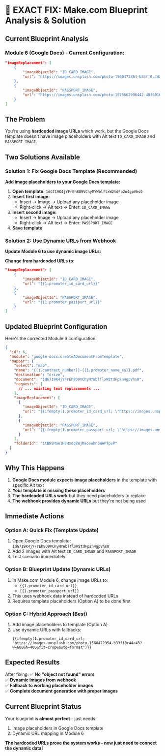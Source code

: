 # 🎯 EXACT FIX: Make.com Blueprint Analysis & Solution

## Current Blueprint Analysis

### Module 6 (Google Docs) - Current Configuration:

```json
"imageReplacement": [
    {
        "imageObjectId": "ID_CARD_IMAGE",
        "url": "https://images.unsplash.com/photo-1560472354-b33ff0c44a43?w=600&h=400&fit=crop&auto=format"
    },
    {
        "imageObjectId": "PASSPORT_IMAGE",
        "url": "https://images.unsplash.com/photo-1578662996442-48f60103fc96?w=600&h=400&fit=crop&auto=format"
    }
]
```

## The Problem

You're using **hardcoded image URLs** which work, but the Google Docs template doesn't have image placeholders with Alt text `ID_CARD_IMAGE` and `PASSPORT_IMAGE`.

## Two Solutions Available

### Solution 1: Fix Google Docs Template (Recommended)

**Add image placeholders to your Google Docs template:**

1. **Open template:** `1dG719K4jYFrEh8O9VChyMYWblflxW2tdFp2n4gpVhs0`
2. **Insert first image:**
   - Insert → Image → Upload any placeholder image
   - Right-click → Alt text → Enter: `ID_CARD_IMAGE`
3. **Insert second image:**
   - Insert → Image → Upload any placeholder image
   - Right-click → Alt text → Enter: `PASSPORT_IMAGE`
4. **Save template**

### Solution 2: Use Dynamic URLs from Webhook

**Update Module 6 to use dynamic image URLs:**

**Change from hardcoded URLs to:**

```json
"imageReplacement": [
    {
        "imageObjectId": "ID_CARD_IMAGE",
        "url": "{{1.promoter_id_card_url}}"
    },
    {
        "imageObjectId": "PASSPORT_IMAGE",
        "url": "{{1.promoter_passport_url}}"
    }
]
```

## Updated Blueprint Configuration

Here's the corrected Module 6 configuration:

```json
{
  "id": 6,
  "module": "google-docs:createADocumentFromTemplate",
  "mapper": {
    "select": "map",
    "name": "{{1.contract_number}}-{{1.promoter_name_en}}.pdf",
    "destination": "drive",
    "document": "1dG719K4jYFrEh8O9VChyMYWblflxW2tdFp2n4gpVhs0",
    "requests": [
      // ... existing text replacements ...
    ],
    "imageReplacement": [
      {
        "imageObjectId": "ID_CARD_IMAGE",
        "url": "{{ifempty(1.promoter_id_card_url; \"https://images.unsplash.com/photo-1560472354-b33ff0c44a43?w=600&h=400&fit=crop&auto=format\")}}"
      },
      {
        "imageObjectId": "PASSPORT_IMAGE",
        "url": "{{ifempty(1.promoter_passport_url; \"https://images.unsplash.com/photo-1578662996442-48f60103fc96?w=600&h=400&fit=crop&auto=format\")}}"
      }
    ],
    "folderId": "1tBNSMae1HsHxdq8WjMaoeuhn6WAPTpvP"
  }
}
```

## Why This Happens

1. **Google Docs module expects image placeholders** in the template with specific Alt text
2. **Your template is missing these placeholders**
3. **The hardcoded URLs work** but they need placeholders to replace
4. **The webhook provides dynamic URLs** but they're not being used

## Immediate Actions

### Option A: Quick Fix (Template Update)

1. Open Google Docs template: `1dG719K4jYFrEh8O9VChyMYWblflxW2tdFp2n4gpVhs0`
2. Add 2 images with Alt text `ID_CARD_IMAGE` and `PASSPORT_IMAGE`
3. Test scenario immediately

### Option B: Blueprint Update (Dynamic URLs)

1. In Make.com Module 6, change image URLs to:
   - `{{1.promoter_id_card_url}}`
   - `{{1.promoter_passport_url}}`
2. This uses webhook data instead of hardcoded URLs
3. Requires template placeholders (Option A) to be done first

### Option C: Hybrid Approach (Best)

1. Add image placeholders to template (Option A)
2. Use dynamic URLs with fallbacks:
   ```
   {{ifempty(1.promoter_id_card_url; "https://images.unsplash.com/photo-1560472354-b33ff0c44a43?w=600&h=400&fit=crop&auto=format")}}
   ```

## Expected Results

After fixing:
✅ **No "object not found" errors**  
✅ **Dynamic images from webhook**  
✅ **Fallback to working placeholder images**  
✅ **Complete document generation with proper images**

## Current Blueprint Status

Your blueprint is **almost perfect** - just needs:

1. Image placeholders in Google Docs template
2. Dynamic URL mapping in Module 6

**The hardcoded URLs prove the system works - now just need to connect the dynamic data!**
